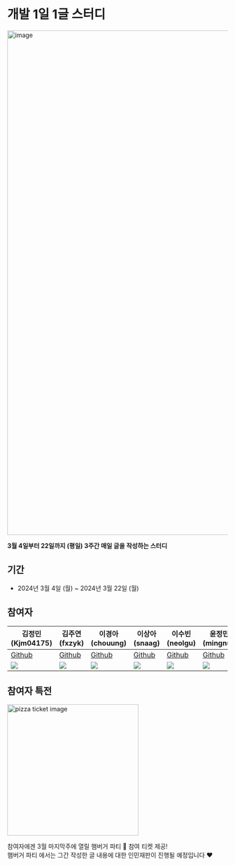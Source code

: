 # 개발 1일 1글 스터디 

<img width="1153" alt="image" src="https://github.com/dev-writeup-2024/march/assets/42943992/9345c335-2443-49e7-b252-188d1dc15cff">

**3월 4일부터 22일까지 (평일) 3주간 매일 글을 작성하는 스터디**

## 기간
- 2024년 3월 4일 (월) ~ 2024년 3월 22일 (월)

## 참여자
| 김정민<br/>(Kjm04175)                                                 | 김주연<br/>(fxzyk)                                                  | 이경아<br/>(chouung)                                                    | 이상아<br/>(snaag)                                                    | 이수빈<br/>(neolgu)                                                   | 윤정민<br/>(mingnuj)                                                | 조명지<br/>(myeongJJi)                                              | 장해웅<br/>(Longseabear)                                            |
|--------------------------------------------------------------------|---------------------------------------------------------------------|--------------------------------------------------------------------|--------------------------------------------------------------------|--------------------------------------------------------------------|------------------------------------------------------------------|------------------------------------------------------------------|------------------------------------------------------------------|
| <a href="https://github.com/Kjm04175">Github</a>                   | <a href="https://github.com/fxzyk">Github</a>                       | <a href="https://github.com/chouung">Github</a>                      | <a href="https://github.com/snaag">Github</a>                      | <a href="https://github.com/neolgu">Github</a>                     | <a href="https://github.com/mingnuj">Github</a>                  | <a href="https://github.com/myeongJJi">Github</a>                | <a href="https://github.com/Longseabear">Github</a>              |
| <img src="https://avatars.githubusercontent.com/u/30641096?v=4" /> | <img src="https://avatars.githubusercontent.com/u/155464891?v=4" /> | <img src="https://avatars.githubusercontent.com/u/151368249?v=4" /> | <img src="https://avatars.githubusercontent.com/u/42943992?v=4" /> | <img src="https://avatars.githubusercontent.com/u/32592676?v=4" /> | <img src="https://avatars.githubusercontent.com/u/25028093?v=4"> | <img src="https://avatars.githubusercontent.com/u/44626970?v=4"> | <img src="https://avatars.githubusercontent.com/u/23306763?v=4"> |



## 참여자 특전

<img width="300px" alt="pizza ticket image" src="https://github.com/dev-writeup-2024/march/assets/42943992/2a46472e-26b6-4209-9775-1d39f0065c3f">


참여자에겐 3월 마지막주에 열릴 햄버거 파티 🍔 참여 티켓 제공!<br/> 
햄버거 파티 에서는 그간 작성한 글 내용에 대한 인민재판이 진행될 예정입니다 ❤️

